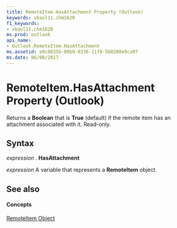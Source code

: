 ```yaml
---
title: RemoteItem.HasAttachment Property (Outlook)
keywords: vbaol11.chm1620
f1_keywords:
- vbaol11.chm1620
ms.prod: outlook
api_name:
- Outlook.RemoteItem.HasAttachment
ms.assetid: a9c8835b-80b9-8336-11f8-5b0208e9ca97
ms.date: 06/08/2017
---
```



# RemoteItem.HasAttachment Property (Outlook)

Returns a **Boolean** that is **True** (default) if the remote item has an attachment associated with it. Read-only.


## Syntax

 _expression_ . **HasAttachment**

 _expression_ A variable that represents a **RemoteItem** object.


## See also


#### Concepts


[RemoteItem Object](remoteitem-object-outlook.md)

